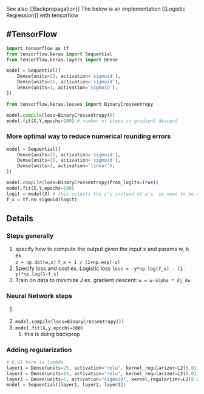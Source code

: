 See also [[Backpropagation]]
The below is an implementation [[Logistic Regression]] with tensorflow
## #TensorFlow 
```python
import tensorflow as tf
from tensorflow.keras import Sequential
from tensorflow.keras.layers import Dense

model = Sequential([
	Dense(units=25, activation='sigmoid'),
	Dense(units=15, activation='sigmoid'),
	Dense(units=1, activation='sigmoid'),
])

from tensorflow.keras.losses import BinaryCrossentropy

model.compile(loss=BinaryCrossentropy())
model.fit(X,Y,epochs=100) # number of steps in gradient descent
```
### More optimal way to reduce numerical rounding errors
```python
model = Sequential([
	Dense(units=25, activation='sigmoid'),
	Dense(units=15, activation='sigmoid'),
	Dense(units=1, activation='linear'),
])

model.compile(loss=BinaryCrossentropy(from_logits=True))
model.fit(X,Y,epochs=100)
logit = model(X) # this outputs the z's instead of a's, so need to be mapped 
f_x = tf.nn.sigmoid(logit)
```
## Details
### Steps generally
1. specify how to compute the output given the input x and params w, b 
	ex. 	
		`z = np.dot(w,x)`
		`f_x = 1 / (1+np.exp(-z)`
2. Specify loss and cost
	ex. 
		Logistic loss `loss = -y*np.log(f_x) - (1-y)*np.log(1-f_x)`
3. Train on data to minimize $J$
	ex. gradient descent: `w = w-alpha * dj_dw`

### Neural Network steps
1. ```model = Sequential([Dense(...), Dense(...), Dense(...)])
2. `model.compile(loss=BinaryCrossentropy())`
3. `model.fit(X,y,epochs=100)`
	1. this is doing backprop

###  Adding regularization
```python
# 0.01 here is lambda
layer1 = Dense(units=25, activation="relu", kernel_regularizer=L2(0.01))
layer2 = Dense(units=15, activation="relu", kernel_regularizer=L2(0.01))
layer3 = Dense(units=1, activation="sigmoid", kernel_regularizer=L2(0.01))
model = Sequential([layer1, layer2, layer3])
```